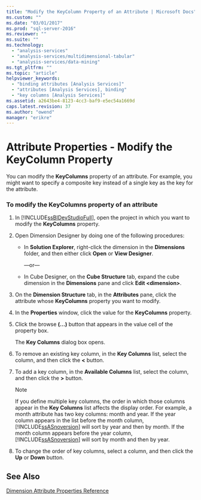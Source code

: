 ```yaml
---
title: "Modify the KeyColumn Property of an Attribute | Microsoft Docs"
ms.custom: ""
ms.date: "03/01/2017"
ms.prod: "sql-server-2016"
ms.reviewer: ""
ms.suite: ""
ms.technology: 
  - "analysis-services"
  - "analysis-services/multidimensional-tabular"
  - "analysis-services/data-mining"
ms.tgt_pltfrm: ""
ms.topic: "article"
helpviewer_keywords: 
  - "binding attributes [Analysis Services]"
  - "attributes [Analysis Services], binding"
  - "key columns [Analysis Services]"
ms.assetid: a2643be4-8123-4cc3-baf9-e5ec54a1669d
caps.latest.revision: 37
ms.author: "owend"
manager: "erikre"
---
```

# Attribute Properties - Modify the KeyColumn Property
  You can modify the **KeyColumns** property of an attribute. For example, you might want to specify a composite key instead of a single key as the key for the attribute.  
  
### To modify the KeyColumns property of an attribute  
  
1.  In [!INCLUDE[ssBIDevStudioFull](../../analysis-services/includes/ssbidevstudiofull-md.md)], open the project in which you want to modify the **KeyColumns** property.  
  
2.  Open Dimension Designer by doing one of the following procedures:  
  
    -   In **Solution Explorer**, right-click the dimension in the **Dimensions** folder, and then either click **Open** or **View Designer**.  
  
         —or—  
  
    -   In Cube Designer, on the **Cube Structure** tab, expand the cube dimension in the **Dimensions** pane and click **Edit \<dimension>**.  
  
3.  On the **Dimension Structure** tab, in the **Attributes** pane, click the attribute whose **KeyColumns** property you want to modify.  
  
4.  In the **Properties** window, click the value for the **KeyColumns** property.  
  
5.  Click the browse **(...)** button that appears in the value cell of the property box.  
  
     The **Key Columns** dialog box opens.  
  
6.  To remove an existing key column, in the **Key Columns** list, select the column, and then click the **\<** button.  
  
7.  To add a key column, in the **Available Columns** list, select the column, and then click the **>** button.  
  
    > [!NOTE]  
    >  If you define multiple key columns, the order in which those columns appear in the **Key Columns** list affects the display order. For example, a month attribute has two key columns: month and year. If the year column appears in the list before the month column, [!INCLUDE[ssASnoversion](../../analysis-services/includes/ssasnoversion-md.md)] will sort by year and then by month. If the month column appears before the year column, [!INCLUDE[ssASnoversion](../../analysis-services/includes/ssasnoversion-md.md)] will sort by month and then by year.  
  
8.  To change the order of key columns, select a column, and then click the **Up** or **Down** button.  
  
## See Also  
 [Dimension Attribute Properties Reference](../../analysis-services/multidimensional-models/dimension-attribute-properties-reference.md)  
  
  